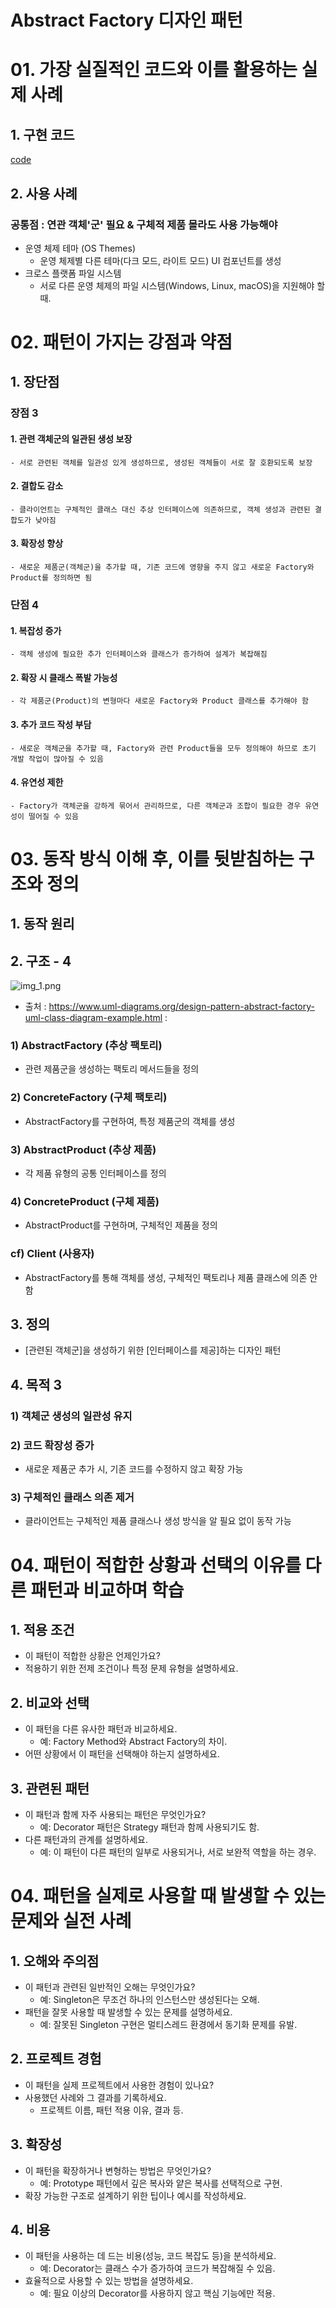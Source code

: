 # Abstract Factory 디자인 패턴

# 01. 가장 실질적인 코드와 이를 활용하는 실제 사례

## 1. 구현 코드
[code](code)

## 2. 사용 사례
### 공통점 : 연관 객체'군' 필요 & 구체적 제품 몰라도 사용 가능해야 

- 운영 체제 테마 (OS Themes)
  - 운영 체제별 다른 테마(다크 모드, 라이트 모드) UI 컴포넌트를 생성
- 크로스 플랫폼 파일 시스템
  - 서로 다른 운영 체제의 파일 시스템(Windows, Linux, macOS)을 지원해야 할 때.


# 02.  패턴이 가지는 강점과 약점

## 1. 장단점
### 장점 3
#### 1. 관련 객체군의 일관된 생성 보장
    - 서로 관련된 객체를 일관성 있게 생성하므로, 생성된 객체들이 서로 잘 호환되도록 보장
#### 2. 결합도 감소
    - 클라이언트는 구체적인 클래스 대신 추상 인터페이스에 의존하므로, 객체 생성과 관련된 결합도가 낮아짐
#### 3. 확장성 향상
    - 새로운 제품군(객체군)을 추가할 때, 기존 코드에 영향을 주지 않고 새로운 Factory와 Product를 정의하면 됨 

### 단점 4
#### 1. 복잡성 증가
    - 객체 생성에 필요한 추가 인터페이스와 클래스가 증가하여 설계가 복잡해짐 
#### 2. 확장 시 클래스 폭발 가능성
    - 각 제품군(Product)의 변형마다 새로운 Factory와 Product 클래스를 추가해야 함 
#### 3. 추가 코드 작성 부담
    - 새로운 객체군을 추가할 때, Factory와 관련 Product들을 모두 정의해야 하므로 초기 개발 작업이 많아질 수 있음
#### 4. 유연성 제한
    - Factory가 객체군을 강하게 묶어서 관리하므로, 다른 객체군과 조합이 필요한 경우 유연성이 떨어질 수 있음 


# 03. 동작 방식 이해 후, 이를 뒷받침하는 구조와 정의

## 1. 동작 원리



## 2. 구조 - 4
![img_1.png](img_1.png)
 - 출처 : https://www.uml-diagrams.org/design-pattern-abstract-factory-uml-class-diagram-example.html : 

### 1) AbstractFactory (추상 팩토리)
- 관련 제품군을 생성하는 팩토리 메서드들을 정의

### 2) ConcreteFactory (구체 팩토리)
- AbstractFactory를 구현하여, 특정 제품군의 객체를 생성

### 3) AbstractProduct (추상 제품)
- 각 제품 유형의 공통 인터페이스를 정의

### 4) ConcreteProduct (구체 제품)
- AbstractProduct를 구현하며, 구체적인 제품을 정의

### cf) Client (사용자)
- AbstractFactory를 통해 객체를 생성, 구체적인 팩토리나 제품 클래스에 의존 안함


## 3. 정의
-  [관련된 객체군]을 생성하기 위한 [인터페이스를 제공]하는 디자인 패턴

## 4. 목적 3
### 1) 객체군 생성의 일관성 유지
### 2) 코드 확장성 증가
  - 새로운 제품군 추가 시, 기존 코드를 수정하지 않고 확장 가능
### 3) 구체적인 클래스 의존 제거
  - 클라이언트는 구체적인 제품 클래스나 생성 방식을 알 필요 없이 동작 가능 

# 04.  패턴이 적합한 상황과 선택의 이유를 다른 패턴과 비교하며 학습


## 1. 적용 조건
- 이 패턴이 적합한 상황은 언제인가요?
- 적용하기 위한 전제 조건이나 특정 문제 유형을 설명하세요.

## 2. 비교와 선택
- 이 패턴을 다른 유사한 패턴과 비교하세요.
  - 예: Factory Method와 Abstract Factory의 차이.
- 어떤 상황에서 이 패턴을 선택해야 하는지 설명하세요.


## 3. 관련된 패턴
- 이 패턴과 함께 자주 사용되는 패턴은 무엇인가요?
  - 예: Decorator 패턴은 Strategy 패턴과 함께 사용되기도 함.
- 다른 패턴과의 관계를 설명하세요.
  - 예: 이 패턴이 다른 패턴의 일부로 사용되거나, 서로 보완적 역할을 하는 경우.


# 04.  패턴을 실제로 사용할 때 발생할 수 있는 문제와 실전 사례

## 1. 오해와 주의점
- 이 패턴과 관련된 일반적인 오해는 무엇인가요?
  - 예: Singleton은 무조건 하나의 인스턴스만 생성된다는 오해.
- 패턴을 잘못 사용할 때 발생할 수 있는 문제를 설명하세요.
  - 예: 잘못된 Singleton 구현은 멀티스레드 환경에서 동기화 문제를 유발.



## 2. 프로젝트 경험
- 이 패턴을 실제 프로젝트에서 사용한 경험이 있나요?
- 사용했던 사례와 그 결과를 기록하세요.
  - 프로젝트 이름, 패턴 적용 이유, 결과 등.



## 3. 확장성
- 이 패턴을 확장하거나 변형하는 방법은 무엇인가요?
  - 예: Prototype 패턴에서 깊은 복사와 얕은 복사를 선택적으로 구현.
- 확장 가능한 구조로 설계하기 위한 팁이나 예시를 작성하세요.



## 4. 비용
- 이 패턴을 사용하는 데 드는 비용(성능, 코드 복잡도 등)을 분석하세요.
  - 예: Decorator는 클래스 수가 증가하여 코드가 복잡해질 수 있음.
- 효율적으로 사용할 수 있는 방법을 설명하세요.
  - 예: 필요 이상의 Decorator를 사용하지 않고 핵심 기능에만 적용.